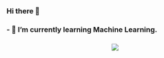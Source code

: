 ### Hi there 👋

### - 🌱 I’m currently learning Machine Learning.

### 
<p align="center">
  <a href="https://skillicons.dev">
    <img src="https://skillicons.dev/icons?i=c,cpp,java,python" />
  </a>
</p>

<!--
**alengeorge-26/alengeorge-26** is a ✨ _special_ ✨ repository because its `README.md` (this file) appears on your GitHub profile.

Here are some ideas to get you started:

- 🔭 I’m currently working on ...
- 🌱 I’m currently learning Machine Learning
- 👯 I’m looking to collaborate on ...
- 🤔 I’m looking for help with ...
- 💬 Ask me about ...
- 📫 How to reach me: ...
- 😄 Pronouns: ...
- ⚡ Fun fact: ...
-->

